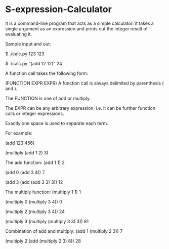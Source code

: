 # S-expression-Calculator
It is a command-line program that acts as a simple calculator: it takes a single argument as an expression and prints out the integer result of evaluating it.

Sample input and out:

$ ./calc.py 123
123

$ ./calc.py "(add 12 12)"
24

A function call takes the following form:

(FUNCTION EXPR EXPR)
A function call is always delimited by parenthesis ( and ).

The FUNCTION is one of add or multiply.

The EXPR can be any arbitrary expression, i.e. it can be further function calls or integer expressions.

Exactly one space is used to separate each term.

For example:

(add 123 456)

(multiply (add 1 2) 3)

The add function:
(add 1 1)
2

(add 0 (add 3 4))
7

(add 3 (add (add 3 3) 3))
12

The multiply function:
(multiply 1 1)
1

(multiply 0 (multiply 3 4))
0

(multiply 2 (multiply 3 4))
24

(multiply 3 (multiply (multiply 3 3) 3))
81

Combination of add and multiply:
(add 1 (multiply 2 3))
7

(multiply 2 (add (multiply 2 3) 8))
28

